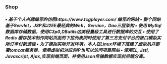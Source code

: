 <h3>Shop
<h5>• 基于个人兴趣编写的仿照https://www.tcgplayer.com/ 编写的网站
    • 整个网站基于Servlet，JSP和J2EE最经典的Web，Service，Dao三层架构
    • 使用 MySql 数据库存储数据，使用C3p0,DButils这类轻量级工具进行数据库的交互
    • 使用了 Redis 缓存技术制作网站页面的下拉列表同时使用了第三方支付平台的接口模拟实际订单付款流程
    • 为了模拟实际开发环境，本人在Linux环境下搭建了虚拟机并部署tomcat服务器，使用虚拟机对应的IP也可以访问项目网站
    • 使用EL, Jstl, Javascript, Ajax,实现前端页面，并使用Json传输数据实现前后端分离。</h5>
